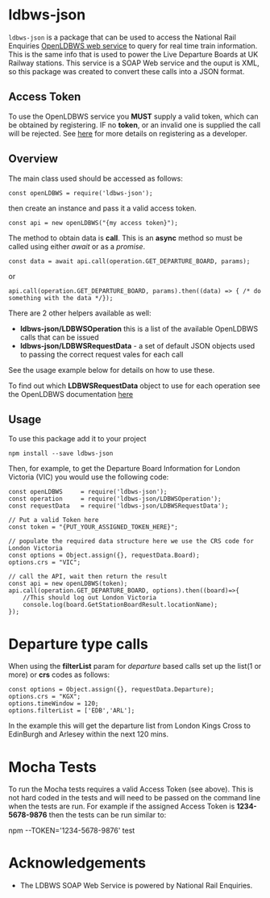 # ldbws-json
`ldbws-json` is a package that can be used to access the National Rail Enquiries [OpenLDBWS web service](https://lite.realtime.nationalrail.co.uk/OpenLDBWS/) to query for real time train information. This is the same info that is used to power the Live Departure Boards at UK Railway stations. This service is a SOAP Web service and the ouput is XML, so this package was created to convert these calls into a JSON format.

## Access Token
To use the OpenLDBWS service you **MUST** supply a valid token, which can be obtained by registering. IF no **token**, or an invalid one is supplied the call will be rejected. See [here](http://www.nationalrail.co.uk/100296.aspx) for more details on registering as a developer.


## Overview
The main class used should be accessed as follows:

    const openLDBWS = require('ldbws-json');

then create an instance and pass it a valid access token.

    const api = new openLDBWS("{my access token}");


The method to obtain data is **call**. This is an **async** method so must be called using either *await* or as a *promise*.

    const data = await api.call(operation.GET_DEPARTURE_BOARD, params);

or

    api.call(operation.GET_DEPARTURE_BOARD, params).then((data) => { /* do something with the data */});

There are 2 other helpers available as well:

- **ldbws-json/LDBWSOperation** this is a list of the available OpenLDBWS calls that can be issued
- **ldbws-json/LDBWSRequestData** - a set of default JSON objects used to passing the correct request vales for each call 

See the usage example below for details on how to use these. 

To find out which **LDBWSRequestData** object to use for each operation see the OpenLDBWS documentation [here](https://lite.realtime.nationalrail.co.uk/OpenLDBWS/)

## Usage
To use this package add it to your project

    npm install --save ldbws-json

Then, for example, to get the Departure Board  Information for London Victoria (VIC) you would use the following code:

```
const openLDBWS     = require('ldbws-json');
const operation     = require('ldbws-json/LDBWSOperation');
const requestData   = require('ldbws-json/LDBWSRequestData');

// Put a valid Token here
const token = "{PUT_YOUR_ASSIGNED_TOKEN_HERE}";

// populate the required data structure here we use the CRS code for London Victoria
const options = Object.assign({}, requestData.Board);
options.crs = "VIC";

// call the API, wait then return the result
const api = new openLDBWS(token);
api.call(operation.GET_DEPARTURE_BOARD, options).then((board)=>{
    //This should log out London Victoria
    console.log(board.GetStationBoardResult.locationName);
});

```

# Departure type calls
When using the **filterList** param for *departure* based calls set up the list(1 or more) or **crs** codes as follows:
```
const options = Object.assign({}, requestData.Departure);
options.crs = "KGX";
options.timeWindow = 120;
options.filterList = ['EDB','ARL'];
```
In the example this will get the departure list from London Kings Cross to EdinBurgh and Arlesey  within the next 120 mins.




# Mocha Tests
To run the Mocha tests requires a valid Access Token (see above). This is not hard coded in the tests and will need to be passed on the command line when the tests are run. For example if the assigned Access Token is **1234-5678-9876** then the tests can be run similar to:

   npm --TOKEN='1234-5678-9876' test


# Acknowledgements
- The LDBWS SOAP Web Service is powered by National Rail Enquiries.